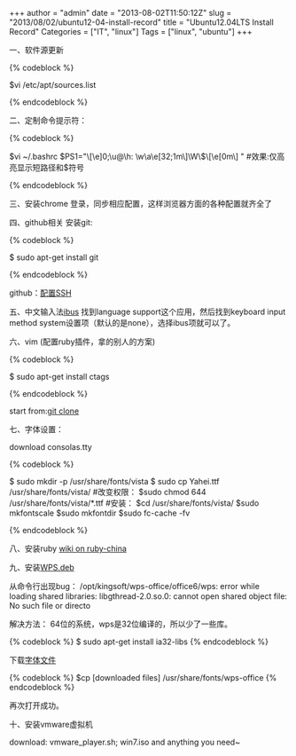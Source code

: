 +++
author = "admin"
date = "2013-08-02T11:50:12Z"
slug = "2013/08/02/ubuntu12-04-install-record"
title = "Ubuntu12.04LTS Install Record"
Categories = ["IT", "linux"]
Tags = ["linux", "ubuntu"]
+++

一、软件源更新




{% codeblock %}

$vi /etc/apt/sources.list

{% endcodeblock %}




二、定制命令提示符：




{% codeblock %}

$vi ~/.bashrc $PS1="\[\e]0;\u@\h: \w\a\e[32;1m\]\W\$\[\e[0m\] " #效果:仅高亮显示短路径和$符号

{% endcodeblock %}




三、安装chrome 登录，同步相应配置，这样浏览器方面的各种配置就齐全了





四、github相关 
安装git:




{% codeblock %}

$ sudo apt-get install git

{% endcodeblock %}




github：[配置SSH](https://help.github.com/articles/generating-ssh-keys)





五、中文输入法[ibus](http://wiki.ubuntu.org.cn/IBus) 
找到language support这个应用，然后找到keyboard input method system设置项（默认的是none），选择ibus项就可以了。





六、vim (配置ruby插件，拿的别人的方案)




{% codeblock %}

$ sudo apt-get install ctags

{% endcodeblock %}




start from:[git clone](https://github.com/wonderflow/My-Vim-Rails)





七、字体设置：





download consolas.tty




{% codeblock %}

$ sudo mkdir -p /usr/share/fonts/vista 
$ sudo cp Yahei.ttf /usr/share/fonts/vista/ 
#改变权限： 
$sudo chmod 644 /usr/share/fonts/vista/*.ttf 
#安装： 
$cd /usr/share/fonts/vista/ 
$sudo mkfontscale 
$sudo mkfontdir 
$sudo fc-cache -fv

{% endcodeblock %}




八、安装ruby [wiki on ruby-china](http://ruby-china.org/wiki)





九、安装[WPS.deb](http://linux.wps.cn)





从命令行出现bug：
 /opt/kingsoft/wps-office/office6/wps: error while loading shared libraries: libgthread-2.0.so.0: cannot open shared object file: No such file or directo





解决方法：
 64位的系统，wps是32位编译的，所以少了一些库。




{% codeblock %}
$ sudo apt-get install ia32-libs
{% endcodeblock %}




下载[字体文件](http://bbs.wps.cn/thread-22355435-1-1.html)




{% codeblock %}
$cp [downloaded files] /usr/share/fonts/wps-office
{% endcodeblock %}




再次打开成功。





十、安装vmware虚拟机





download:
vmware_player.sh;
win7.iso and anything you need~



